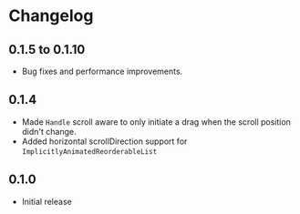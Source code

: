 # Changelog

## 0.1.5 to 0.1.10
- Bug fixes and performance improvements.

## 0.1.4
- Made `Handle` scroll aware to only initiate a drag when the scroll position didn't change.
- Added horizontal scrollDirection support for `ImplicitlyAnimatedReorderableList`

## 0.1.0
- Initial release